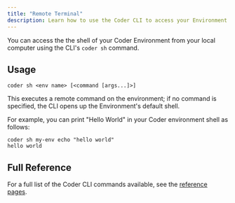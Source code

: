 ```yaml
---
title: "Remote Terminal"
description: Learn how to use the Coder CLI to access your Environment.
---
```


You can access the the shell of your Coder Environment from your local computer
using the CLI's `coder sh` command.

## Usage

```shell
coder sh <env name> [<command [args...]>]
```

This executes a remote command on the environment; if no command is specified,
the CLI opens up the Environment's default shell.

For example, you can print "Hello World" in your Coder environment shell as
follows:

```shell
coder sh my-env echo "hello world"
hello world
```

## Full Reference

For a full list of the Coder CLI commands available, see the [reference
pages](https://github.com/cdr/coder-cli/blob/master/docs/coder.md).
